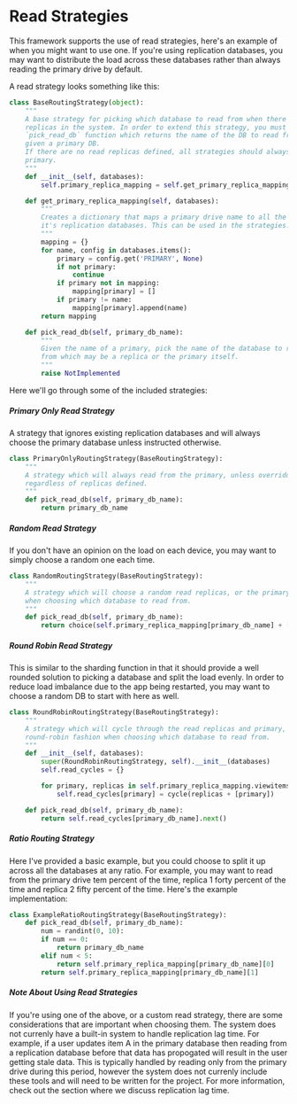 # Read Strategies

This framework supports the use of read strategies, here's an example of when you might want to use one. If you're using replication databases, you may want to distribute the load across these databases rather than always reading the primary drive by default.

A read strategy looks something like this:

```python
class BaseRoutingStrategy(object):
    """
    A base strategy for picking which database to read from when there are read
    replicas in the system. In order to extend this strategy, you must define a
    `pick_read_db` function which returns the name of the DB to read from,
    given a primary DB.
    If there are no read replicas defined, all strategies should always return the
    primary.
    """
    def __init__(self, databases):
        self.primary_replica_mapping = self.get_primary_replica_mapping(databases)

    def get_primary_replica_mapping(self, databases):
        """
        Creates a dictionary that maps a primary drive name to all the names of
        it's replication databases. This can be used in the strategies.
        """
        mapping = {}
        for name, config in databases.items():
            primary = config.get('PRIMARY', None)
            if not primary:
                continue
            if primary not in mapping:
                mapping[primary] = []
            if primary != name:
                mapping[primary].append(name)
        return mapping

    def pick_read_db(self, primary_db_name):
        """
        Given the name of a primary, pick the name of the database to read
        from which may be a replica or the primary itself.
        """
        raise NotImplemented
```


Here we'll go through some of the included strategies:

##### Primary Only Read Strategy

A strategy that ignores existing replication databases and will always choose the primary database unless instructed otherwise.

```python
class PrimaryOnlyRoutingStrategy(BaseRoutingStrategy):
    """
    A strategy which will always read from the primary, unless overridden,
    regardless of replicas defined.
    """
    def pick_read_db(self, primary_db_name):
        return primary_db_name
```

##### Random Read Strategy

If you don't have an opinion on the load on each device, you may want to simply choose a random one each time.

```python
class RandomRoutingStrategy(BaseRoutingStrategy):
    """
    A strategy which will choose a random read replicas, or the primary,
    when choosing which database to read from.
    """
    def pick_read_db(self, primary_db_name):
        return choice(self.primary_replica_mapping[primary_db_name] + [primary_db_name])
```

##### Round Robin Read Strategy

This is similar to the sharding function in that it should provide a well rounded solution to picking a database and split the load evenly. In order to reduce load imbalance due to the app being restarted, you may want to choose a random DB to start with here as well.

```python
class RoundRobinRoutingStrategy(BaseRoutingStrategy):
    """
    A strategy which will cycle through the read replicas and primary, in a
    round-robin fashion when choosing which database to read from.
    """
    def __init__(self, databases):
        super(RoundRobinRoutingStrategy, self).__init__(databases)
        self.read_cycles = {}

        for primary, replicas in self.primary_replica_mapping.viewitems():
            self.read_cycles[primary] = cycle(replicas + [primary])

    def pick_read_db(self, primary_db_name):
        return self.read_cycles[primary_db_name].next()
```

##### Ratio Routing Strategy

Here I've provided a basic example, but you could choose to split it up across all the databases at any ratio. For example, you may want to read from the primary drive tem percent of the time, replica 1 forty percent of the time and replica 2 fifty percent of the time. Here's the example implementation:

```python
class ExampleRatioRoutingStrategy(BaseRoutingStrategy):
    def pick_read_db(self, primary_db_name):
        num = randint(0, 10):
        if num == 0:
            return primary_db_name
        elif num < 5:
            return self.primary_replica_mapping[primary_db_name][0]
        return self.primary_replica_mapping[primary_db_name][1]
```

##### Note About Using Read Strategies

If you're using one of the above, or a custom read strategy, there are some considerations that are important when choosing them. The system does not currenly have a built-in system to handle replication lag time. For example, if a user updates item A in the primary database then reading from a replication database before that data has propogated will result in the user getting stale data. This is typically handled by reading only from the primary drive during this period, however the system does not currenly include these tools and will need to be written for the project. For more information, check out the section where we discuss replication lag time.
